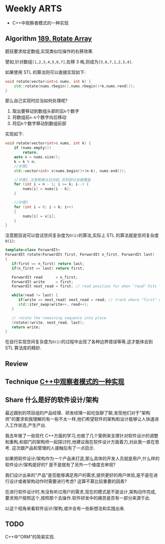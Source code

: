 # Weekly ARTS

- C++中观察者模式的一种实现

## Algorithm [189. Rotate Array](https://leetcode.com/problems/rotate-array/)

题目要求给定数组,实现类似位操作的右移效果.

譬如,针对数组`[1,2,3,4,5,6,7]`,右移 3 格,则成为`[5,6,7,1,2,3,4]`.

如果使用 STL 的算法则可以直接实现如下:

```C++
void rotate(vector<int>& nums, int k) {
    std::rotate(nums.rbegin(),nums.rbegin()+k,nums.rend());
}
```

那么自己实现时应当如何处理呢?

1. 取出要移动到数组头部的后`k`个数字
2. 将数组前`n-k`个数字向后移动
3. 将后`k`个数字移动到数组前部

实现如下:

```C++
void rotate(vector<int>& nums, int k) {
    if (nums.empty())
        return;
    auto n = nums.size();
    k = k % n;
    //步骤1
    std::vector<int> v(nums.begin()+(n-k), nums.end());

    //步骤2,注意需要从后向前,否则部分会被覆盖
    for (int i = n - 1; i >= k; i--) {
        nums[i] = nums[i - k];
    }

    //步骤3
    for (int i = 0; i < k; i++)
    {
        nums[i] = v[i];
    }
}
```

注意题目说可以尝试空间复杂度为`O(1)`的算法,实际上 STL 的算法就是空间复杂度`O(1)`:

```C++
template<class ForwardIt>
ForwardIt rotate(ForwardIt first, ForwardIt n_first, ForwardIt last)
{
   if(first == n_first) return last;
   if(n_first == last) return first;

   ForwardIt read      = n_first;
   ForwardIt write     = first;
   ForwardIt next_read = first; // read position for when "read" hits "last"

   while(read != last) {
      if(write == next_read) next_read = read; // track where "first" went
      std::iter_swap(write++, read++);
   }

   // rotate the remaining sequence into place
   (rotate)(write, next_read, last);
   return write;
}
```

在自行实现空间复杂度为`O(1)`的过程中出现了各种边界错误等等,这才能体会到 STL 算法库的精妙.

## Review

## Technique [C++中观察者模式的一种实现](Observer.md)

## Share 什么是好的软件设计/架构

最近跟别的项目组的产品经理、研发经理一起吃饭聊了聊,发现他们对于"架构师"的要求和我理解的有一些不太一样,他们希望软件的架构和设计能够让人快速进入工作状态,产生产出.

我去年做了一些现代 C++方面的学习,也做了几个案例来支撑针对软件设计的调整和重构,和部门的架构师一起探讨时,他建议我在软件设计方面着力,对此我一直在思考. 这次跟产品和管理的人接触后有了一点启示.

如果把软件设计/架构作为一个产品来打造,那么具体的开发人员就是用户,什么样的软件设计/架构是好的? 是不是就有了另外一个维度去审视?

我们设计出来的"产品"是否能够满足用户的需求,提供更好的用户体验,是不是在进行设计或者架构动作时需要进行考虑? 这算不算比较重要的因素?

在进行软件设计时,有没有听过用户的需求,现在的模式是不是设计,架构动作完成,要求用户按照这个,按照那个去操作.软件研发中的痛苦是否有一部分来源于此.

以这个视角来看软件设计/架构,或许会有一些新想法和实践出来.

## TODO

C++中"ORM"的简易实现.
